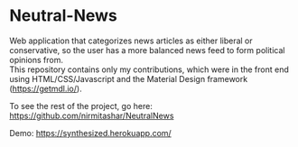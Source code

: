 # Neutral-News
Web application that categorizes news articles as either liberal or conservative, so the user has a more balanced news feed to form political opinions from. </br>
This repository contains only my contributions, which were in the front end using HTML/CSS/Javascript and the Material Design framework (https://getmdl.io/). 

To see the rest of the project, go here: https://github.com/nirmitashar/NeutralNews

Demo: https://synthesized.herokuapp.com/
